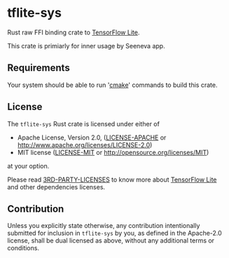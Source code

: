 # tflite-sys

Rust raw FFI binding crate to [TensorFlow Lite](https://github.com/tensorflow/tensorflow/tree/master/tensorflow/lite).

This crate is primiarly for inner usage by Seeneva app.

## Requirements

Your system should be able to run '[cmake](https://cmake.org)' commands to build this crate.

## License

The `tflite-sys` Rust crate is licensed under either of

- Apache License, Version 2.0, ([LICENSE-APACHE](LICENSE-APACHE) or http://www.apache.org/licenses/LICENSE-2.0)
- MIT license ([LICENSE-MIT](LICENSE-MIT) or http://opensource.org/licenses/MIT)

at your option.

Please read [3RD-PARTY-LICENSES](docs/3RD-PARTY-LICENSES.md) to know more about [TensorFlow Lite](https://github.com/tensorflow/tensorflow/tree/master/tensorflow/lite) and other dependencies licenses.

## Contribution

Unless you explicitly state otherwise, any contribution intentionally submitted for inclusion in `tflite-sys` by you, as defined in the Apache-2.0 license, shall be dual licensed as above, without any additional terms or conditions.
